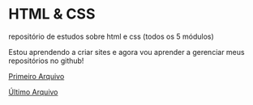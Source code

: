 # HTML & CSS
 repositório de estudos sobre html e css (todos os 5 módulos)

 Estou aprendendo a criar sites e agora vou aprender a gerenciar meus repositórios no github!

<a href="https://arthurferreira-dev.github.io/HTML---CSS/Vol.1/aula12/aula12.html">Primeiro Arquivo</a>

<a href="https://arthurferreira-dev.github.io/HTML---CSS/Vol.%202/aula30%20-%20desafio%20bugdroid/index.html">Último Arquivo</a>